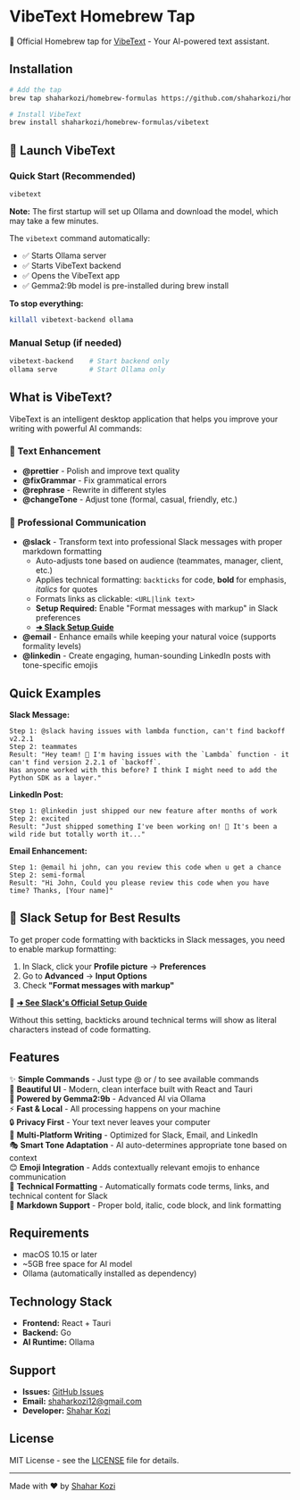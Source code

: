 # VibeText Homebrew Tap

🍺 Official Homebrew tap for [VibeText](https://github.com/shaharkozi/VibeText) - Your AI-powered text assistant.

## Installation

```bash
# Add the tap
brew tap shaharkozi/homebrew-formulas https://github.com/shaharkozi/homebrew-formulas.git

# Install VibeText
brew install shaharkozi/homebrew-formulas/vibetext
```

## 🚀 Launch VibeText

### Quick Start (Recommended)
```bash
vibetext
```

**Note:** The first startup will set up Ollama and download the model, which may take a few minutes.


The `vibetext` command automatically:
- ✅ Starts Ollama server
- ✅ Starts VibeText backend  
- ✅ Opens the VibeText app
- ✅ Gemma2:9b model is pre-installed during brew install

**To stop everything:**
```bash
killall vibetext-backend ollama
```

### Manual Setup (if needed)
```bash
vibetext-backend    # Start backend only
ollama serve        # Start Ollama only
```

## What is VibeText?

VibeText is an intelligent desktop application that helps you improve your writing with powerful AI commands:

### 📝 **Text Enhancement**
- **@prettier** - Polish and improve text quality
- **@fixGrammar** - Fix grammatical errors
- **@rephrase** - Rewrite in different styles  
- **@changeTone** - Adjust tone (formal, casual, friendly, etc.)

### 💼 **Professional Communication**
- **@slack** - Transform text into professional Slack messages with proper markdown formatting
  - Auto-adjusts tone based on audience (teammates, manager, client, etc.)
  - Applies technical formatting: `backticks` for code, **bold** for emphasis, _italics_ for quotes
  - Formats links as clickable: `<URL|link text>`
  - **Setup Required:** Enable "Format messages with markup" in Slack preferences
  - **[➜ Slack Setup Guide](https://slack.com/help/articles/360039953113-Set-your-message-formatting-preference)**
- **@email** - Enhance emails while keeping your natural voice (supports formality levels)
- **@linkedin** - Create engaging, human-sounding LinkedIn posts with tone-specific emojis

## Quick Examples

**Slack Message:**
```
Step 1: @slack having issues with lambda function, can't find backoff v2.2.1
Step 2: teammates
Result: "Hey team! 🤔 I'm having issues with the `Lambda` function - it can't find version 2.2.1 of `backoff`. 
Has anyone worked with this before? I think I might need to add the Python SDK as a layer."
```

**LinkedIn Post:**
```
Step 1: @linkedin just shipped our new feature after months of work
Step 2: excited  
Result: "Just shipped something I've been working on! 🚀 It's been a wild ride but totally worth it..."
```

**Email Enhancement:**
```
Step 1: @email hi john, can you review this code when u get a chance
Step 2: semi-formal
Result: "Hi John, Could you please review this code when you have time? Thanks, [Your name]"
```

## 🔧 **Slack Setup for Best Results**

To get proper code formatting with backticks in Slack messages, you need to enable markup formatting:

1. In Slack, click your **Profile picture** → **Preferences**
2. Go to **Advanced** → **Input Options**  
3. Check **"Format messages with markup"**

📖 **[➜ See Slack's Official Setup Guide](https://slack.com/help/articles/360039953113-Set-your-message-formatting-preference)**

Without this setting, backticks around technical terms will show as literal characters instead of code formatting.

## Features

✨ **Simple Commands** - Just type @ or / to see available commands  
🎨 **Beautiful UI** - Modern, clean interface built with React and Tauri  
🤖 **Powered by Gemma2:9b** - Advanced AI via Ollama  
⚡ **Fast & Local** - All processing happens on your machine  
🔒 **Privacy First** - Your text never leaves your computer  
💬 **Multi-Platform Writing** - Optimized for Slack, Email, and LinkedIn  
🎭 **Smart Tone Adaptation** - AI auto-determines appropriate tone based on context  
😊 **Emoji Integration** - Adds contextually relevant emojis to enhance communication  
🔧 **Technical Formatting** - Automatically formats code terms, links, and technical content for Slack  
📝 **Markdown Support** - Proper bold, italic, code block, and link formatting  

## Requirements

- macOS 10.15 or later
- ~5GB free space for AI model
- Ollama (automatically installed as dependency)

## Technology Stack

- **Frontend:** React + Tauri
- **Backend:** Go
- **AI Runtime:** Ollama

## Support

- **Issues:** [GitHub Issues](https://github.com/shaharkozi/VibeText/issues)
- **Email:** shaharkozi12@gmail.com
- **Developer:** [Shahar Kozi](https://github.com/shaharkozi)

## License

MIT License - see the [LICENSE](https://github.com/shaharkozi/VibeText/blob/main/LICENSE) file for details.

---

Made with ❤️ by [Shahar Kozi](https://github.com/shaharkozi)
